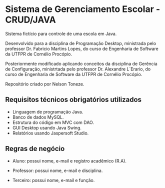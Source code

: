 # Sistema de Gerenciamento Escolar - CRUD/JAVA
Sistema fictício para controle de uma escola em Java.

Desenvolvido para a disciplina de Programação Desktop, ministrada pelo professor Dr. Fabricio Martins Lopes, do curso de Engenharia de Software da UTFPR de Cornélio Procópio.

Posteriormente modificado aplicando conceitos da disciplina de Gerência de Configuração, ministrtada pelo professor Dr. Alexandre L´Erario, do curso de Engenharia de Software da UTFPR de Cornélio Procópio.

Repositório criado por Nelson Toneze.

## Requisitos técnicos obrigatórios utilizados
- Linguagem de programação Java.
- Banco de dados MySQL.
- Estrutura do código em MVC com DAO.
- GUI Desktop usando Java Swing.
- Relatórios usando Jaspersoft Studio.


## Regras de negócio

- Aluno: possui nome, e-mail e registro acadêmico (R.A).

- Professor: possui nome, e-mail e disciplina.

- Terceiro: possui nome, e-mail e função.
